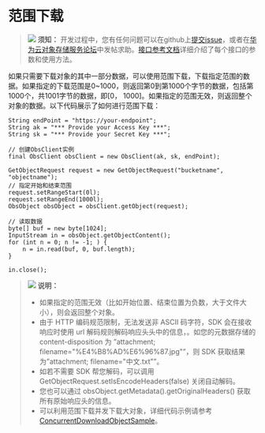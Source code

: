 # 范围下载<a name="obs_21_0703"></a>

>![](public_sys-resources/icon-notice.gif) **须知：** 
>开发过程中，您有任何问题可以在github上[提交issue](https://github.com/huaweicloud/huaweicloud-sdk-java-obs/issues)，或者在[华为云对象存储服务论坛](https://bbs.huaweicloud.com/forum/forum-620-1.html)中发帖求助。[接口参考文档](https://obssdk.obs.cn-north-1.myhuaweicloud.com/apidoc/cn/java/index.html)详细介绍了每个接口的参数和使用方法。

如果只需要下载对象的其中一部分数据，可以使用范围下载，下载指定范围的数据。如果指定的下载范围是0\~1000，则返回第0到第1000个字节的数据，包括第1000个，共1001字节的数据，即\[0， 1000\]。如果指定的范围无效，则返回整个对象的数据。以下代码展示了如何进行范围下载：

```
String endPoint = "https://your-endpoint";
String ak = "*** Provide your Access Key ***";
String sk = "*** Provide your Secret Key ***";

// 创建ObsClient实例
final ObsClient obsClient = new ObsClient(ak, sk, endPoint);

GetObjectRequest request = new GetObjectRequest("bucketname", "objectname");
// 指定开始和结束范围
request.setRangeStart(0l);
request.setRangeEnd(1000l);
ObsObject obsObject = obsClient.getObject(request);

// 读取数据
byte[] buf = new byte[1024];
InputStream in = obsObject.getObjectContent();
for (int n = 0; n != -1; ) {
    n = in.read(buf, 0, buf.length);
}

in.close();
```

>![](public_sys-resources/icon-note.gif) **说明：** 
>-   如果指定的范围无效（比如开始位置、结束位置为负数，大于文件大小），则会返回整个对象。
>-   由于 HTTP 编码规范限制，无法发送非 ASCII 码字符，SDK 会在接收响应时使用 url 解码规则解码响应头头中的信息，。如您的元数据存储的 content-disposition 为 ”attachment; filename="%E4%B8%AD%E6%96%87.jpg"”，则 SDK 获取结果为”attachment; filename="中文.txt"”。
>-   如若不需要 SDK 帮您解码，可以调用 GetObjectRequest.setIsEncodeHeaders\(false\) 关闭自动解码。
>-   您也可以通过 obsObject.getMetadata\(\).getOriginalHeaders\(\) 获取所有原始响应头的信息。
>-   可以利用范围下载并发下载大对象，详细代码示例请参考[ConcurrentDownloadObjectSample](https://obssdk.obs.cn-north-1.myhuaweicloud.com/sample/java/ConcurrentDownloadObjectSample.zip)。

